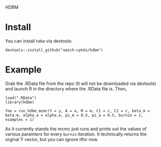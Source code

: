 HDBM

# Install
You can install `hdbm` via devtools:
```
devtools::install_github("umich-cphds/hdbm")
```

# Example

Grab the .RData file from the repo (It will not be downloaded via devtools) and launch R in the directory where the .RData file is. Then,

```
load(".RData")
library(hdbm)

foo = run_hdbm_mcmc(Y = y, A = a, M = m, C1 = c, C2 = c, beta_m = beta.m, alpha_a = alpha.a, pi_m = 0.5, pi_a = 0.5, burnin = 1, nsamples = 1)
```

As it currently stands the mcmc just runs and prints out the values of various paramters for every `burnin` iteration. It technically returns the orginal Y vector, but you can ignore itfor now.

